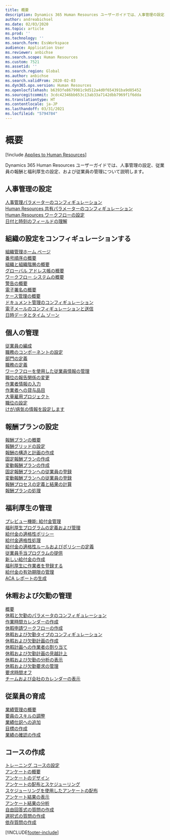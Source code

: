 ```yaml
---
title: 概要
description: Dynamics 365 Human Resources ユーザーガイドでは、人事管理の設定、従業員の報酬と福利厚生の設定、および従業員の管理について説明します。
author: andreabichsel
ms.date: 02/03/2020
ms.topic: article
ms.prod: ''
ms.technology: ''
ms.search.form: EssWorkspace
audience: Application User
ms.reviewer: anbichse
ms.search.scope: Human Resources
ms.custom: 7521
ms.assetid: ''
ms.search.region: Global
ms.author: anbichse
ms.search.validFrom: 2020-02-03
ms.dyn365.ops.version: Human Resources
ms.openlocfilehash: b6393fe8679981c9d512a4d0f654391ba9d85452
ms.sourcegitcommit: 3cdc42346bb653c13ab33a7142dbb7969f1f6dda
ms.translationtype: HT
ms.contentlocale: ja-JP
ms.lasthandoff: 03/31/2021
ms.locfileid: "5794784"
---
```

# <a name="overview"></a>概要

[!include [Applies to Human Resources](../includes/applies-to-hr.md)]

Dynamics 365 Human Resources ユーザーガイドでは、人事管理の設定、従業員の報酬と福利厚生の設定、および従業員の管理について説明します。

## <a name="set-up-human-resources"></a>人事管理の設定

[人事管理パラメーターのコンフィギュレーション](hr-setup-parameters.md)</br>
[Human Resources 共有パラメーターのコンフィギュレーション](hr-setup-shared-parameters.md)</br>
[Human Resources ワークフローの設定](hr-setup-workflows.md)</br>
[日付と時刻のフィールドの理解](hr-setup-date-time-fields.md)</br>

## <a name="configure-organization-settings"></a>組織の設定をコンフィギュレーションする

[組織管理ホーム ページ](../fin-ops-core/fin-ops/organization-administration/organization-administration-home-page.md?toc=/dynamics365/human-resources/toc.json)</br>
[番号順序の概要](../fin-ops-core/fin-ops/organization-administration/number-sequence-overview.md?toc=/dynamics365/human-resources/toc.json)</br>
[組織と組織階層の概要](../fin-ops-core/fin-ops/organization-administration/organizations-organizational-hierarchies.md?toc=/dynamics365/human-resources/toc.json)</br>
[グローバル アドレス帳の概要](../fin-ops-core/fin-ops/organization-administration/overview-global-address-book.md?toc=/dynamics365/human-resources/toc.json)</br>
[ワークフロー システムの概要](../fin-ops-core/fin-ops/organization-administration/overview-workflow-system.md?toc=/dynamics365/human-resources/toc.json)</br>
[警告の概要](../fin-ops-core/fin-ops/get-started/alerts-overview.md?toc=/dynamics365/human-resources/toc.json)</br>
[電子署名の概要](../fin-ops-core/fin-ops/organization-administration/electronic-signature-overview.md?toc=/dynamics365/human-resources/toc.json)</br>
[ケース管理の概要](../fin-ops-core/fin-ops/organization-administration/cases.md?toc=/dynamics365/human-resources/toc.json)</br>
[ドキュメント管理のコンフィギュレーション](../fin-ops-core/fin-ops/organization-administration/configure-document-management.md?toc=/dynamics365/human-resources/toc.json)</br>
[電子メールのコンフィギュレーションと送信](../fin-ops-core/fin-ops/organization-administration/configure-email.md?toc=/dynamics365/human-resources/toc.json)</br>
[日時データとタイム ゾーン](../fin-ops-core/fin-ops/organization-administration/date-time-zones.md?toc=/dynamics365/human-resources/toc.json)</br>

## <a name="manage-personnel"></a>個人の管理

[従業員の編成](hr-personnel-departments-jobs-positions.md)</br>
[職務のコンポーネントの設定](hr-personnel-jobs.md)</br>
[部門の定義](hr-personnel-define-departments.md)</br>
[職務の定義](hr-personnel-define-jobs.md)</br>
[ワークフローを使用した従業員情報の管理](hr-workflow-manage-employee-information.md)</br>
[職位の報告関係の変更](hr-personnel-modify-reporting-relationships-position.md)</br>
[作業者情報の入力](hr-personnel-enter-worker-information.md)</br>
[作業者への貸与品目](hr-personnel-loan-item-worker.md)</br>
[大量雇用プロジェクト](hr-personnel-mass-hire-projects.md)</br>
[職位の設定](hr-personnel-set-up-positions.md)</br>
[けが/病気の情報を設定します](hr-personnel-set-up-injury-illness-information.md)</br>

## <a name="set-up-compensation-plans"></a>報酬プランの設定

[報酬プランの概要](hr-compensation-overview.md)</br>
[報酬グリッドの設定](hr-compensation-grids.md)</br>
[報酬の構造と計画の作成](hr-compensation-structure.md)</br>
[固定報酬プランの作成](hr-compensation-fixed-plans.md)</br>
[変動報酬プランの作成](hr-compensation-variable-plans.md)</br>
[固定報酬プランへの従業員の登録](hr-compensation-enroll-employees-fixed.md)</br>
[変動報酬プランへの従業員の登録](hr-compensation-enroll-employees-variable.md)</br>
[報酬プロセスの定義と結果の計算](hr-compensation-define-process.md)</br>
[報酬プランの処理](hr-compensation-process.md)</br>

## <a name="manage-benefits"></a>福利厚生の管理

[プレビュー機能: 給付金管理](hr-benefits-management-overview.md)</br>
[福利厚生プログラムの定義および管理](hr-benefits-manage-program.md)</br>
[給付金の適格性ポリシー](hr-benefits-eligibility-policies.md)</br>
[給付金適格性処理](hr-benefits-eligibility-process.md)</br>
[給付金の適格性ルールおよびポリシーの定義](hr-benefits-define-eligibility-rules.md)</br>
[従業員手当プログラムの提供](hr-benefits-deliver-employee-benefits-program.md)</br>
[新しい給付金の作成](hr-benefits-create.md)</br>
[福利厚生に作業者を登録する](hr-benefits-enroll-workers.md)</br>
[給付金の有効期限の管理](hr-benefits-expiration-dates.md)</br>
[ACA レポートの生成](hr-benefits-aca-reports.md)</br>

## <a name="manage-leave-and-absence"></a>休暇および欠勤の管理

[概要](hr-leave-and-absence-overview.md)</br>
[休暇と欠勤のパラメータのコンフィギュレーション](hr-leave-and-absence-parameters.md)</br>
[作業時間カレンダーの作成](hr-leave-and-absence-working-time-calendar.md)</br>
[休暇申請ワークフローの作成](hr-leave-and-absence-workflow.md)</br>
[休暇および欠勤タイプのコンフィギュレーション](hr-leave-and-absence-types.md)</br>
[休暇および欠勤計画の作成](hr-leave-and-absence-plans.md)</br>
[休暇計画への作業者の割り当て](hr-leave-and-absence-enroll.md)</br>
[休暇および欠勤計画の見越計上](hr-leave-and-absence-accrue.md)</br>
[休暇および欠勤の分析の表示](hr-leave-and-absence-analytics.md)</br>
[休暇および欠勤要求の管理](hr-employee-self-service-manage-requests.md)</br>
[要求時間オフ](hr-employee-self-service-request-time-off.md)</br>
[チームおよび会社のカレンダーの表示](hr-employee-self-service-calendar.md)</br>

## <a name="develop-employees"></a>従業員の育成

[業績管理の概要](hr-develop-performance-management-overview.md)</br>
[要員のスキルの調整](hr-develop-skills.md)</br>
[業績仕訳への追加](hr-develop-add-performance-journal.md)</br>
[目標の作成](hr-develop-create-goal.md)</br>
[業績の確認の作成](hr-develop-create-performance-review.md)</br>

## <a name="create-courses"></a>コースの作成

[トレーニング コースの設定](hr-learning-courses.md)</br>
[アンケートの概要](hr-learning-questionnaires.md)</br>
[アンケートのデザイン](hr-learning-design-questionnaires.md)</br>
[アンケートの配布とスケジューリング](hr-learning-distribute-questionnaires.md)</br>
[スケジューリングを使用したアンケートの配布](hr-learning-distribute-questionnaires-scheduling.md)</br>
[アンケート結果の表示](hr-learning-evaluate-questionnaire-results.md)</br>
[アンケート結果の分析](hr-learning-analyze-questionnaire-results.md)</br>
[自由回答式の質問の作成](hr-learning-create-open-ended-question.md)</br>
[選択式の質問の作成](hr-learning-create-closed-ended-question.md)</br>
[依存質問の作成](hr-learning-depending-question.md)</br>





[!INCLUDE[footer-include](../includes/footer-banner.md)]